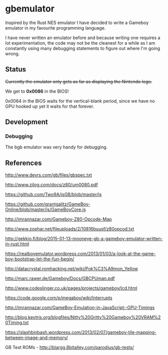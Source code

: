 # gbemulator

Inspired by the Rust NES emulator I have decided to write a Gameboy emulator in
my favourite programming language.

I have never written an emulator before and because writing one requires a lot
experimentation, the code may not be the cleanest for a while as I am constantly
using many debugging statements to figure out where I'm going wrong.

## Status

<del>Currently the emulator only gets as far as displaying the Nintendo logo.</del>

We get to **0x0086** in the BIOS!

0x0064 in the BIOS waits for the vertical-blank period, since we have no GPU
hooked up yet it waits for that forever.

## Development

### Debugging

The bgb emulator was very handy for debugging.

## References

http://www.devrs.com/gb/files/gbspec.txt

http://www.zilog.com/docs/z80/um0080.pdf

https://github.com/Two9A/jsGB/blob/master/js

https://github.com/grantgalitz/GameBoy-Online/blob/master/js/GameBoyCore.js

http://imrannazar.com/Gameboy-Z80-Opcode-Map

http://www.zophar.net/fileuploads/2/10816buusf/z80opcod.txt

http://gekkio.fi/blog/2015-01-13-mooneye-gb-a-gameboy-emulator-written-in-rust.html

https://realboyemulator.wordpress.com/2013/01/03/a-look-at-the-game-boy-bootstrap-let-the-fun-begin/

http://datacrystal.romhacking.net/wiki/Pok%C3%A9mon_Yellow

http://marc.rawer.de/Gameboy/Docs/GBCPUman.pdf

http://www.codeslinger.co.uk/pages/projects/gameboy/lcd.html

https://code.google.com/p/megaboy/wiki/Interrupts

http://imrannazar.com/GameBoy-Emulation-in-JavaScript:-GPU-Timings

http://blog.kevtris.org/blogfiles/Nitty%20Gritty%20Gameboy%20VRAM%20Timing.txt

https://slashbinbash.wordpress.com/2013/02/07/gameboy-tile-mapping-between-image-and-memory/

GB Test ROMs - http://blargg.8bitalley.com/parodius/gb-tests/
